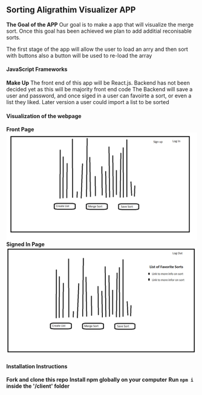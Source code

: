 ## Sorting Aligrathim Visualizer APP
**The Goal of the APP**
Our goal is to make a app that will visualize the merge sort. Once this goal has been achieved we plan to add additial reconisable sorts.

The first stage of the app will allow the user to load an arry and then sort with buttons also a button will be used to re-load the array

#### JavaScript Frameworks
**Make Up**
The front end of this app will be React.js.
Backend has not been decided yet as this will be majority front end code
The Backend will save a user and password, and once siged in a user can favoirte a sort, or even a list they liked.
Later version a user could import a list to be sorted

#### Visualization of the webpage
**Front Page**
![Image of expected landing page](Sorting_Visualizer_front_page.png)
**Signed In Page**
![Image of expected signed In Page](Sorting_Visualizer_signed_in_page.png)

#### Installation Instructions
**Fork and clone this repo**
**Install npm globally on your computer**
**Run `npm i` inside the '/client' folder**